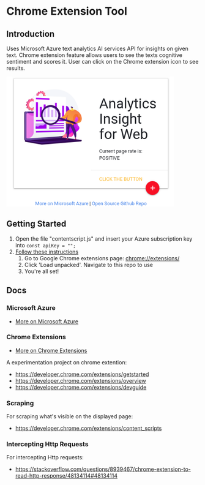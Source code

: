 # Chrome Extension Tool
## Introduction

Uses Microsoft Azure text analytics AI services API for insights on given text. Chrome extension feature allows users to see the texts cognitive sentiment and scores it. User can click on the Chrome extension icon to see results.

!['Extension Display Screenshot'](images/ext-screenshot.png)

## Getting Started 
1. Open the file "contentscript.js" and insert your Azure subscription key into `const apiKey = "";`
2. [Follow these instructions](https://developer.chrome.com/extensions/getstarted)
    1. Go to Google Chrome extensions page: [chrome://extensions/](chrome://extensions/)
    2. Click 'Load unpacked'. Navigate to this repo to use
    3. You're all set!


## Docs
### Microsoft Azure
- [More on Microsoft Azure](https://azure.microsoft.com/en-us/services/cognitive-services/text-analytics/)

### Chrome Extensions
- [More on Chrome Extensions](https://developer.chrome.com/extensions/)

A experimentation project on chrome extention:
- https://developer.chrome.com/extensions/getstarted
- https://developer.chrome.com/extensions/overview
- https://developer.chrome.com/extensions/devguide

### Scraping
For scraping what's visible on the displayed page: 
- https://developer.chrome.com/extensions/content_scripts

### Intercepting Http Requests
For intercepting Http requests: 
- https://stackoverflow.com/questions/8939467/chrome-extension-to-read-http-response/48134114#48134114

